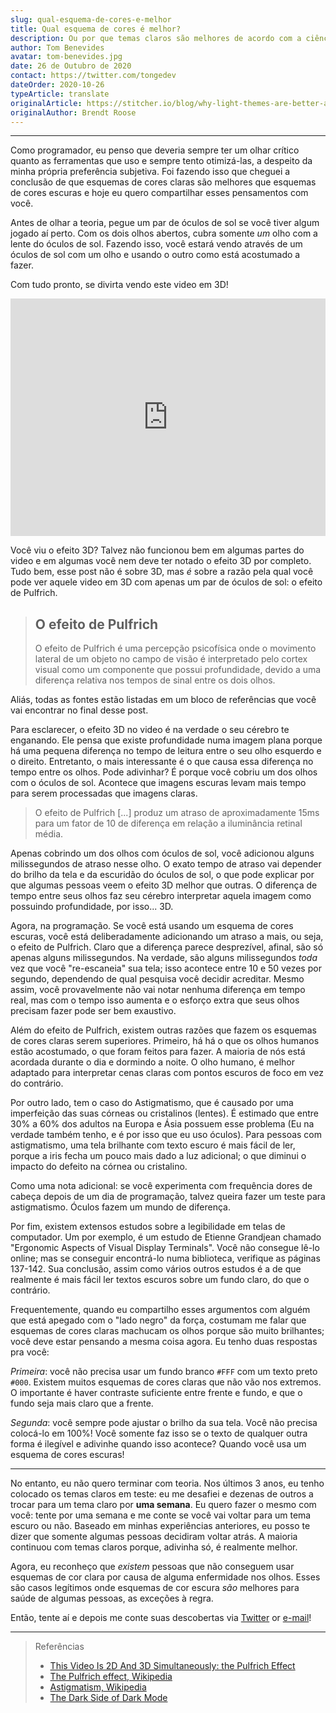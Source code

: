 ```yaml
---
slug: qual-esquema-de-cores-e-melhor
title: Qual esquema de cores é melhor?
description: Ou por que temas claros são melhores de acordo com a ciência.
author: Tom Benevides
avatar: tom-benevides.jpg
date: 26 de Outubro de 2020
contact: https://twitter.com/tongedev
dateOrder: 2020-10-26
typeArticle: translate
originalArticle: https://stitcher.io/blog/why-light-themes-are-better-according-to-science
originalAuthor: Brendt Roose
---
```

***

Como programador, eu penso que deveria sempre ter um olhar crítico quanto as ferramentas que uso e sempre tento otimizá-las, a despeito da minha própria preferência subjetiva. Foi fazendo isso que cheguei a conclusão de que esquemas de cores claras são melhores que esquemas de cores escuras  e hoje eu quero compartilhar esses pensamentos com você.

Antes de olhar a teoria, pegue um par de óculos de sol se você tiver algum jogado aí perto. Com os dois olhos abertos, cubra somente _um_ olho com a lente do óculos de sol. Fazendo isso, você estará vendo através de um óculos de sol com um olho e usando o outro como está acostumado a fazer.

Com tudo pronto, se divirta vendo este video em 3D!

<iframe width="100%" height="380" src="https://www.youtube.com/embed/IZdWlXjhMo4" frameborder="0" allow="accelerometer; autoplay; clipboard-write; encrypted-media; gyroscope; picture-in-picture" allowfullscreen></iframe>

Você viu o efeito 3D? Talvez não funcionou bem em algumas partes do video e em algumas você nem deve ter notado o efeito 3D por completo. Tudo bem, esse post não é sobre 3D, mas _é_ sobre a razão pela qual você pode ver aquele video em 3D com apenas um par de óculos de sol: o efeito de Pulfrich.

><h2>O efeito de Pulfrich</h2>
>
> O efeito de Pulfrich é uma percepção psicofísica onde o movimento lateral de um objeto no campo de visão é interpretado pelo cortex visual como um componente que possui
> profundidade, devido a uma diferença relativa nos tempos de sinal entre os dois olhos.

Aliás, todas as fontes estão listadas em um bloco de referências que você vai encontrar no final desse post.

Para esclarecer, o efeito 3D no video é na verdade o seu cérebro te enganando. Ele pensa que existe profundidade numa imagem plana porque há uma pequena diferença no tempo de leitura entre o seu olho esquerdo e o direito. Entretanto, o mais interessante é o que causa essa diferença no tempo entre os olhos. Pode adivinhar? É porque você cobriu um dos olhos com o óculos de sol. Acontece que imagens escuras levam mais tempo para serem processadas que imagens claras.

> O efeito de Pulfrich [...] produz um atraso de aproximadamente 15ms para um fator de 10 de diferença em relação a iluminância retinal média.

Apenas cobrindo um dos olhos com óculos de sol, você adicionou alguns milissegundos de atraso nesse olho. O exato tempo de atraso vai depender do brilho da tela e da escuridão do óculos de sol, o que pode explicar por que algumas pessoas veem o efeito 3D melhor que outras. O diferença de tempo entre seus olhos faz seu cérebro interpretar aquela imagem como possuindo profundidade, por isso... 3D.

Agora, na programação. Se você está usando um esquema de cores escuras, você está deliberadamente adicionando um atraso a mais, ou seja, o efeito de Pulfrich. Claro que a diferença parece desprezível, afinal, são só apenas alguns milissegundos. Na verdade, são alguns milissegundos _toda_ vez que você "re-escaneia" sua tela; isso acontece entre 10 e 50 vezes por segundo, dependendo de qual pesquisa você decidir acreditar. Mesmo assim, você provavelmente não vai notar nenhuma diferença em tempo real, mas com o tempo isso aumenta e o esforço extra que seus olhos precisam fazer pode ser bem exaustivo.

Além do efeito de Pulfrich, existem outras razões que fazem os esquemas de cores claras serem superiores. Primeiro, há há o que os olhos humanos estão acostumado, o que foram feitos para fazer. A maioria de nós está acordada durante o dia e dormindo a noite. O olho humano, é melhor adaptado para interpretar cenas claras com pontos escuros de foco em vez do contrário.

Por outro lado, tem o caso do Astigmatismo, que é causado por uma imperfeição das suas córneas ou cristalinos (lentes). É estimado que entre 30% a 60% dos adultos na Europa e Ásia possuem esse problema (Eu na verdade também tenho, e é por isso que eu uso óculos). Para pessoas com astigmatismo, uma tela brilhante com texto escuro é mais fácil de ler, porque a iris fecha um pouco mais dado a luz adicional; o que diminui o impacto do defeito na córnea ou cristalino.

Como uma nota adicional: se você experimenta com frequência dores de cabeça depois de um dia de programação, talvez queira fazer um teste para astigmatismo. Óculos fazem um mundo de diferença.

Por fim, existem extensos estudos sobre a legibilidade em telas de computador. Um por exemplo, é um estudo de Etienne Grandjean chamado "Ergonomic Aspects of Visual Display Terminals". Você não consegue lê-lo online; mas se conseguir encontrá-lo numa biblioteca, verifique as páginas 137-142. Sua conclusão, assim como vários outros estudos é a de que realmente é mais fácil ler textos escuros sobre um fundo claro, do que o contrário.

Frequentemente, quando eu compartilho esses argumentos com alguém que está apegado com o "lado negro" da força, costumam me falar que esquemas de cores claras machucam os olhos porque são muito brilhantes; você deve estar pensando a mesma coisa agora. Eu tenho duas respostas pra você:

_Primeira_: você não precisa usar um fundo branco `#FFF` com um texto preto `#000`. Existem muitos esquemas de cores claras que não vão nos extremos. O importante é haver contraste suficiente entre frente e fundo, e que o fundo seja mais claro que a frente.

_Segunda_: você sempre pode ajustar o brilho da sua tela. Você não precisa colocá-lo em 100%! Você somente faz isso se o texto de qualquer outra forma é ilegível e adivinhe quando isso acontece? Quando você usa um esquema de cores escuras!

***

No entanto, eu não quero terminar com teoria. Nos últimos 3 anos, eu tenho colocado os temas claros em teste: eu me desafiei e dezenas de outros a trocar para um tema claro por **uma semana**. Eu quero fazer o mesmo com você: tente por uma semana e me conte se você vai voltar para um tema escuro ou não. Baseado em minhas experiências anteriores, eu posso te dizer que somente algumas pessoas decidiram voltar atrás. A maioria continuou com temas claros porque, adivinha só, é realmente melhor.

Agora, eu reconheço que _existem_ pessoas que não conseguem usar esquemas de cor clara por causa de alguma enfermidade nos olhos. Esses são casos legítimos onde esquemas de cor escura _são_ melhores para saúde de algumas pessoas, as exceções à regra.

Então, tente aí e depois me conte suas descobertas via [Twitter](*https://twitter.com/tongedev) or [e-mail](mailto:tombenevides58@gmail.com)!

***

> Referências
>
> - [This Video Is 2D And 3D Simultaneously: the Pulfrich Effect](https://www.youtube.com/watch?v=Q-v4LsbFc5c)
> - [The Pulfrich effect, Wikipedia](https://en.wikipedia.org/wiki/Pulfrich_effect)
> - [Astigmatism, Wikipedia](https://en.wikipedia.org/wiki/Astigmatism)
> - [The Dark Side of Dark Mode](https://tidbits.com/2019/05/31/the-dark-side-of-dark-mode/)
